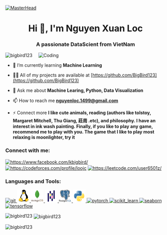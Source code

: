 [![MasterHead](https://scontent.fhan2-5.fna.fbcdn.net/v/t1.6435-9/89118610_1644192042389904_848547780908548096_n.jpg?_nc_cat=107&ccb=1-7&_nc_sid=e3f864&_nc_ohc=RFXTAq9sHM8AX-FvQul&_nc_oc=AQmiWQgQzn8sBhuT3FD20F4CXO-CFHys-XmQ0k7iv4336ZKxbh1w4IdJKuLSjdzfzyI&tn=JRsE_TG_LRMrUAds&_nc_ht=scontent.fhan2-5.fna&oh=00_AT-k6cUlmN1ZP7U2cm3y576bgDzToBr-WLvrpFPnbbPBCw&oe=6378CCAB)](https://github.com/BigBird123)
<h1 align="center">Hi 👋, I'm Nguyen Xuan Loc</h1>
<h3 align="center">A passionate DataScient from VietNam</h3>
<img align="right" alt="Coding" width="400" src="https://cdn.dribbble.com/users/1162077/screenshots/3848914/programmer.gif">

<p align="left"> <img src="https://komarev.com/ghpvc/?username=bigbird123&label=Profile%20views&color=0e75b6&style=flat" alt="bigbird123" /> </p>



- 🌱 I’m currently learning **Machine Learning**

- 👨‍💻 All of my projects are available at [https://github.com/BigBird123](https://github.com/BigBird123)

- 💬 Ask me about **Machine Learing, Python, Data Visualization**

- 📫 How to reach me **nguyenloc.1499@gmail.com**

- ⚡ Connect more **I like cute animals, reading (authors like tolstoy, Margaret Mitchell, Thu Giang, 莊周 .etc), and philosophy. I have an interest in ink wash painting. Finally, if you like to play any game, recommend me to play with you. The game that I like to play most relaxing is moonlighter, try it**

<h3 align="left">Connect with me:</h3>
<p align="left">

<a href="https://fb.com/https://www.facebook.com/kbigbird/" target="blank"><img align="center" src="https://raw.githubusercontent.com/rahuldkjain/github-profile-readme-generator/master/src/images/icons/Social/facebook.svg" alt="https://www.facebook.com/kbigbird/" height="30" width="40" /></a>
<a href="https://codeforces.com/profile/https://codeforces.com/profile/loojc" target="blank"><img align="center" src="https://raw.githubusercontent.com/rahuldkjain/github-profile-readme-generator/master/src/images/icons/Social/codeforces.svg" alt="https://codeforces.com/profile/loojc" height="30" width="40" /></a>
<a href="https://www.leetcode.com/https://leetcode.com/user6501z/" target="blank"><img align="center" src="https://raw.githubusercontent.com/rahuldkjain/github-profile-readme-generator/master/src/images/icons/Social/leet-code.svg" alt="https://leetcode.com/user6501z/" height="30" width="40" /></a>
</p>

<h3 align="left">Languages and Tools:</h3>
<p align="left"> <a href="https://git-scm.com/" target="_blank" rel="noreferrer"> <img src="https://www.vectorlogo.zone/logos/git-scm/git-scm-icon.svg" alt="git" width="40" height="40"/> </a> <a href="https://www.linux.org/" target="_blank" rel="noreferrer"> <img src="https://raw.githubusercontent.com/devicons/devicon/master/icons/linux/linux-original.svg" alt="linux" width="40" height="40"/> </a> <a href="https://www.mongodb.com/" target="_blank" rel="noreferrer"> <img src="https://raw.githubusercontent.com/devicons/devicon/master/icons/mongodb/mongodb-original-wordmark.svg" alt="mongodb" width="40" height="40"/> </a> <a href="https://pandas.pydata.org/" target="_blank" rel="noreferrer"> <img src="https://raw.githubusercontent.com/devicons/devicon/2ae2a900d2f041da66e950e4d48052658d850630/icons/pandas/pandas-original.svg" alt="pandas" width="40" height="40"/> </a> <a href="https://www.postgresql.org" target="_blank" rel="noreferrer"> <img src="https://raw.githubusercontent.com/devicons/devicon/master/icons/postgresql/postgresql-original-wordmark.svg" alt="postgresql" width="40" height="40"/> </a> <a href="https://www.python.org" target="_blank" rel="noreferrer"> <img src="https://raw.githubusercontent.com/devicons/devicon/master/icons/python/python-original.svg" alt="python" width="40" height="40"/> </a> <a href="https://pytorch.org/" target="_blank" rel="noreferrer"> <img src="https://www.vectorlogo.zone/logos/pytorch/pytorch-icon.svg" alt="pytorch" width="40" height="40"/> </a> <a href="https://scikit-learn.org/" target="_blank" rel="noreferrer"> <img src="https://upload.wikimedia.org/wikipedia/commons/0/05/Scikit_learn_logo_small.svg" alt="scikit_learn" width="40" height="40"/> </a> <a href="https://seaborn.pydata.org/" target="_blank" rel="noreferrer"> <img src="https://seaborn.pydata.org/_images/logo-mark-lightbg.svg" alt="seaborn" width="40" height="40"/> </a> <a href="https://www.tensorflow.org" target="_blank" rel="noreferrer"> <img src="https://www.vectorlogo.zone/logos/tensorflow/tensorflow-icon.svg" alt="tensorflow" width="40" height="40"/> </a> </p>

<p><img align="left" src="https://github-readme-stats.vercel.app/api/top-langs?username=bigbird123&show_icons=true&locale=en&layout=compact" alt="bigbird123" /></p>

<p>&nbsp;<img align="center" src="https://github-readme-stats.vercel.app/api?username=bigbird123&show_icons=true&locale=en" alt="bigbird123" /></p>

<p><img align="center" src="https://github-readme-streak-stats.herokuapp.com/?user=bigbird123&" alt="bigbird123" /></p>


